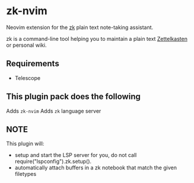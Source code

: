 # zk-nvim

Neovim extension for the [zk](https://github.com/mickael-menu/zk) plain text
note-taking assistant.

zk is a command-line tool helping you to maintain a plain text
[Zettelkasten](https://zettelkasten.de/introduction/) or personal wiki.

## Requirements

- Telescope

## This plugin pack does the following

Adds `zk-nvim`
Adds `zk` language server

## NOTE

This plugin will:

- setup and start the LSP server for you, do not call require("lspconfig").zk.setup().
- automatically attach buffers in a zk notebook that match the given filetypes
